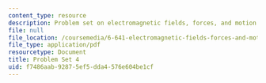 ```yaml
---
content_type: resource
description: Problem set on electromagnetic fields, forces, and motion.
file: null
file_location: /coursemedia/6-641-electromagnetic-fields-forces-and-motion-spring-2005/f7486aab92875ef5dda4576e604be1cf_ps4sp05.pdf
file_type: application/pdf
resourcetype: Document
title: Problem Set 4
uid: f7486aab-9287-5ef5-dda4-576e604be1cf
---
```

